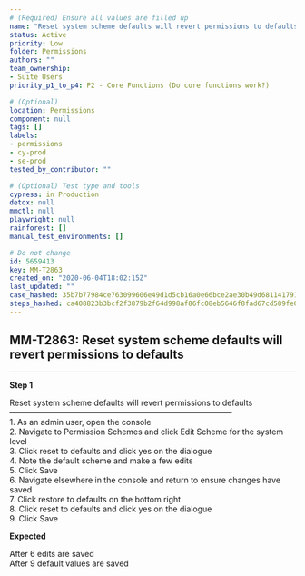 ```yaml
---
# (Required) Ensure all values are filled up
name: "Reset system scheme defaults will revert permissions to defaults"
status: Active
priority: Low
folder: Permissions
authors: ""
team_ownership: 
- Suite Users
priority_p1_to_p4: P2 - Core Functions (Do core functions work?)

# (Optional)
location: Permissions
component: null
tags: []
labels: 
- permissions
- cy-prod
- se-prod
tested_by_contributor: ""

# (Optional) Test type and tools
cypress: in Production
detox: null
mmctl: null
playwright: null
rainforest: []
manual_test_environments: []

# Do not change
id: 5659413
key: MM-T2863
created_on: "2020-06-04T18:02:15Z"
last_updated: ""
case_hashed: 35b7b77984ce763099606e49d1d5cb16a0e66bce2ae30b49d681141791ee54d4b6c2de8cf08963f9fbd283ad14186895
steps_hashed: ca408823b3bcf2f3879b2f64d998af86fc08eb5646f8fad67cd589fe027a780849ed36182b0593b117a230c2c5f13e16
---
```


<!-- (Auto-generated) Based on frontmatter's "key" and "name" -->

## MM-T2863: Reset system scheme defaults will revert permissions to defaults

---

**Step 1**

Reset system scheme defaults will revert permissions to defaults\
————————————————————————————\
1\. As an admin user, open the console\
2\. Navigate to Permission Schemes and click Edit Scheme for the system level\
3\. Click reset to defaults and click yes on the dialogue\
4\. Note the default scheme and make a few edits\
5\. Click Save\
6\. Navigate elsewhere in the console and return to ensure changes have saved\
7\. Click restore to defaults on the bottom right\
8\. Click reset to defaults and click yes on the dialogue\
9\. Click Save

**Expected**

After 6 edits are saved\
After 9 default values are saved
